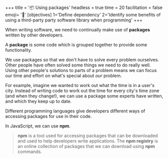 +++
title = '📦 Using packages'
headless = true
time = 20
facilitation = false
emoji= '🧩'
[objectives]
    1='Define dependency'
    2='Identify some benefits of using a third-party party software library when programming'
+++

When writing software, we need to continually make use of **packages** written by other developers.

A **package** is some code which is grouped together to provide some functionality.

We use packages so that we don't have to solve every problem ourselves. Other people have often solved some things we need to do really well. Using other people's solutions to parts of a problem means we can focus our time and effort on what's special about _our_ problem.

For example, imagine we wanted to work out what the time is in a user's city. Instead of writing code to work out the time for every city's time zone (and when they change!), we can use a package some experts have written, and which they keep up to date.

Different programming languages give developers different ways of accessing packages for use in their code.

In JavaScript, we can use **npm**.

> **npm** is a tool used for accessing packages that can be downloaded and used to help developers write applications. The **npm registry** is an online collection of packages that we can download using **npm** commands.

